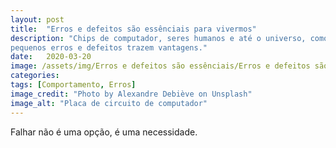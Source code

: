 ```yaml
---
layout: post
title:  "Erros e defeitos são essênciais para vivermos"
description: "Chips de computador, seres humanos e até o universo, como
pequenos erros e defeitos trazem vantagens."
date:   2020-03-20
image: /assets/img/Erros e defeitos são essênciais/Erros e defeitos são essênciais.jpg
categories: 
tags: [Comportamento, Erros]
image_credit: "Photo by Alexandre Debiève on Unsplash"
image_alt: "Placa de circuito de computador"
---
```

Falhar não é uma opção, é uma necessidade.
